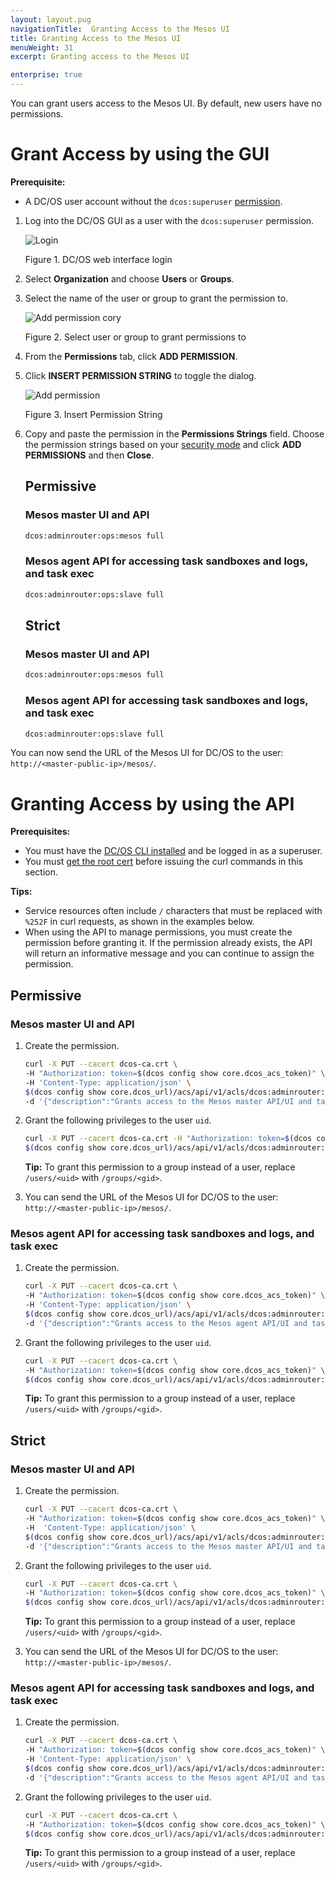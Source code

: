 ```yaml
---
layout: layout.pug
navigationTitle:  Granting Access to the Mesos UI
title: Granting Access to the Mesos UI
menuWeight: 31
excerpt: Granting access to the Mesos UI

enterprise: true
---
```

<!-- The source repository for this topic is https://github.com/dcos/dcos-docs-site -->


You can grant users access to the Mesos UI. By default, new users have no permissions.

# <a name="services-access-via-ui"></a>Grant Access by using the GUI

**Prerequisite:**

- A DC/OS user account without the `dcos:superuser` [permission](/mesosphere/dcos/1.12/security/ent/users-groups/).

1.  Log into the DC/OS GUI as a user with the `dcos:superuser` permission.

    ![Login](/mesosphere/dcos/1.12/img/LOGIN-EE-Modal_View-1_12.png)

    Figure 1. DC/OS web interface login

1.  Select **Organization** and choose **Users** or **Groups**.

1.  Select the name of the user or group to grant the permission to.

    ![Add permission cory](/mesosphere/dcos/1.12/img/GUI-Organization-Users-List_View-1_12.png)

    Figure 2. Select user or group to grant permissions to


1.  From the **Permissions** tab, click **ADD PERMISSION**.

1.  Click **INSERT PERMISSION STRING** to toggle the dialog.

    ![Add permission](/mesosphere/dcos/1.12/img/services-tab-user3.png)

    Figure 3. Insert Permission String

1.  Copy and paste the permission in the **Permissions Strings** field. Choose the permission strings based on your [security mode](/mesosphere/dcos/1.12/security/ent/#security-modes) and click **ADD PERMISSIONS** and then **Close**.

    ## Permissive

    ### Mesos master UI and API

    ```bash
    dcos:adminrouter:ops:mesos full
    ```

    ### Mesos agent API for accessing task sandboxes and logs, and task exec

    ```bash
    dcos:adminrouter:ops:slave full
    ```

    ## Strict

    ### Mesos master UI and API

    ```bash
    dcos:adminrouter:ops:mesos full
    ```

    ### Mesos agent API for accessing task sandboxes and logs, and task exec

    ```bash
    dcos:adminrouter:ops:slave full
    ```

You can now send the URL of the Mesos UI for DC/OS to the user: `http://<master-public-ip>/mesos/`.

# <a name="services-access-via-api"></a>Granting Access by using the API

**Prerequisites:**

- You must have the [DC/OS CLI installed](/mesosphere/dcos/1.12/cli/install/) and be logged in as a superuser.
- You must [get the root cert](/mesosphere/dcos/1.12/security/ent/tls-ssl/get-cert/) before issuing the curl commands in this section.

**Tips:**

- Service resources often include `/` characters that must be replaced with `%252F` in curl requests, as shown in the examples below.
- When using the API to manage permissions, you must create the permission before granting it. If the permission already exists, the API will return an informative message and you can continue to assign the permission.


## Permissive

### Mesos master UI and API

1.  Create the permission.

    ```bash
    curl -X PUT --cacert dcos-ca.crt \
    -H "Authorization: token=$(dcos config show core.dcos_acs_token)" \
    -H 'Content-Type: application/json' \
    $(dcos config show core.dcos_url)/acs/api/v1/acls/dcos:adminrouter:ops:mesos \
    -d '{"description":"Grants access to the Mesos master API/UI and task details"}'
    ```   

1.  Grant the following privileges to the user `uid`.

    ```bash
    curl -X PUT --cacert dcos-ca.crt -H "Authorization: token=$(dcos config show core.dcos_acs_token)" \
    $(dcos config show core.dcos_url)/acs/api/v1/acls/dcos:adminrouter:ops:mesos/users/<uid>/full
    ```
    **Tip:** To grant this permission to a group instead of a user, replace `/users/<uid>` with `/groups/<gid>`.

1.  You can send the URL of the Mesos UI for DC/OS to the user: `http://<master-public-ip>/mesos/`.     

### Mesos agent API for accessing task sandboxes and logs, and task exec

1.  Create the permission.

    ```bash
    curl -X PUT --cacert dcos-ca.crt \
    -H "Authorization: token=$(dcos config show core.dcos_acs_token)" \
    -H 'Content-Type: application/json' \
    $(dcos config show core.dcos_url)/acs/api/v1/acls/dcos:adminrouter:ops:slave \
    -d '{"description":"Grants access to the Mesos agent API/UI and task details such as logs"}'
    ```   

1.  Grant the following privileges to the user `uid`.

    ```bash
    curl -X PUT --cacert dcos-ca.crt \
    -H "Authorization: token=$(dcos config show core.dcos_acs_token)" \
    $(dcos config show core.dcos_url)/acs/api/v1/acls/dcos:adminrouter:ops:slave/users/<uid>/full
    ```  
    **Tip:** To grant this permission to a group instead of a user, replace `/users/<uid>` with `/groups/<gid>`.


## Strict

### Mesos master UI and API

1.  Create the permission.

    ```bash
    curl -X PUT --cacert dcos-ca.crt \
    -H "Authorization: token=$(dcos config show core.dcos_acs_token)" \
    -H  'Content-Type: application/json' \
    $(dcos config show core.dcos_url)/acs/api/v1/acls/dcos:adminrouter:ops:mesos \
    -d '{"description":"Grants access to the Mesos master API/UI and task details"}'
    ```   

1.  Grant the following privileges to the user `uid`.

    ```bash
    curl -X PUT --cacert dcos-ca.crt \
    -H "Authorization: token=$(dcos config show core.dcos_acs_token)" \
    $(dcos config show core.dcos_url)/acs/api/v1/acls/dcos:adminrouter:ops:mesos/users/<uid>/full
    ```
    **Tip:** To grant this permission to a group instead of a user, replace `/users/<uid>` with `/groups/<gid>`.

1.  You can send the URL of the Mesos UI for DC/OS to the user: `http://<master-public-ip>/mesos/`.

### Mesos agent API for accessing task sandboxes and logs, and task exec

1.  Create the permission.

    ```bash
    curl -X PUT --cacert dcos-ca.crt \
    -H "Authorization: token=$(dcos config show core.dcos_acs_token)" \
    -H 'Content-Type: application/json' \
    $(dcos config show core.dcos_url)/acs/api/v1/acls/dcos:adminrouter:ops:slave \
    -d '{"description":"Grants access to the Mesos agent API/UI and task details such as logs"}'
    ```   

1.  Grant the following privileges to the user `uid`.

    ```bash
    curl -X PUT --cacert dcos-ca.crt \
    -H "Authorization: token=$(dcos config show core.dcos_acs_token)" \
    $(dcos config show core.dcos_url)/acs/api/v1/acls/dcos:adminrouter:ops:slave/users/<uid>/full
    ```  
    **Tip:** To grant this permission to a group instead of a user, replace `/users/<uid>` with `/groups/<gid>`.
